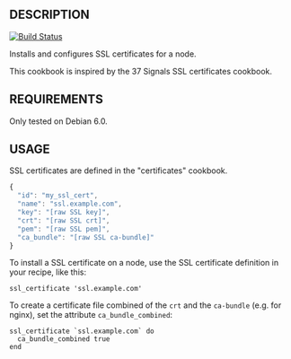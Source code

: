 ## DESCRIPTION

[![Build Status](https://travis-ci.org/TYPO3-cookbooks/ssl_certificates.png)](https://travis-ci.org/TYPO3-cookbooks/ssl_certificates)

Installs and configures SSL certificates for a node.

This cookbook is inspired by the 37 Signals SSL certificates cookbook.

## REQUIREMENTS

Only tested on Debian 6.0.

## USAGE

SSL certificates are defined in the "certificates" cookbook.

````javascript
{
  "id": "my_ssl_cert",
  "name": "ssl.example.com",
  "key": "[raw SSL key]",
  "crt": "[raw SSL crt]",
  "pem": "[raw SSL pem]",
  "ca_bundle": "[raw SSL ca-bundle]"
}
````

To install a SSL certificate on a node, use the SSL certificate definition in
your recipe, like this:

````
ssl_certificate 'ssl.example.com'
````
To create a certificate file combined of the `crt` and the `ca-bundle` (e.g. for nginx), set the attribute `ca_bundle_combined`:

````
ssl_certificate `ssl.example.com` do
  ca_bundle_combined true
end
````

